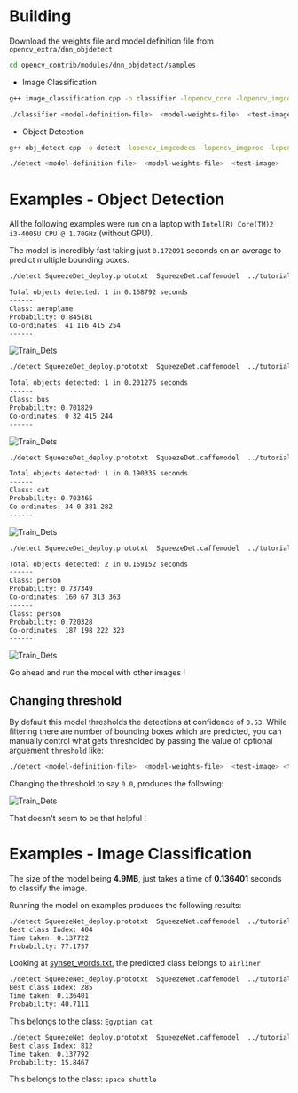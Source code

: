 # Building

Download the weights file and model definition file from `opencv_extra/dnn_objdetect`

```bash
cd opencv_contrib/modules/dnn_objdetect/samples
```

- Image Classification
```bash
g++ image_classification.cpp -o classifier -lopencv_core -lopencv_imgcodecs -lopencv_dnn

./classifier <model-definition-file>  <model-weights-file>  <test-image>
```

- Object Detection

```bash
g++ obj_detect.cpp -o detect -lopencv_imgcodecs -lopencv_imgproc -lopencv_dnn -lopencv_dnn_objdetect -lopencv_core -lopencv_highgui

./detect <model-definition-file>  <model-weights-file>  <test-image>
```
# Examples - Object Detection

All the following examples were run on a laptop with `Intel(R) Core(TM)2 i3-4005U CPU @ 1.70GHz` (without GPU).

The model is incredibly fast taking just `0.172091` seconds on an average to predict multiple bounding boxes.

```bash
./detect SqueezeDet_deploy.prototxt  SqueezeDet.caffemodel  ../tutorials/images/aeroplane.jpg

Total objects detected: 1 in 0.168792 seconds
------
Class: aeroplane
Probability: 0.845181
Co-ordinates: 41 116 415 254
------
```

![Train_Dets](https://github.com/kvmanohar22/opencv_contrib/blob/GSoC17_dnn_objdetect/modules/dnn_objdetect/tutorials/images/aero_det.png?raw=true)


```bash
./detect SqueezeDet_deploy.prototxt  SqueezeDet.caffemodel  ../tutorials/images/bus.jpg

Total objects detected: 1 in 0.201276 seconds
------
Class: bus
Probability: 0.701829
Co-ordinates: 0 32 415 244
------
```

![Train_Dets](https://github.com/kvmanohar22/opencv_contrib/blob/GSoC17_dnn_objdetect/modules/dnn_objdetect/tutorials/images/bus_det.png?raw=true)

```bash
./detect SqueezeDet_deploy.prototxt  SqueezeDet.caffemodel  ../tutorials/images/cat.jpg

Total objects detected: 1 in 0.190335 seconds
------
Class: cat
Probability: 0.703465
Co-ordinates: 34 0 381 282
------
```

![Train_Dets](https://github.com/kvmanohar22/opencv_contrib/blob/GSoC17_dnn_objdetect/modules/dnn_objdetect/tutorials/images/cat_det.png?raw=true)

```bash
./detect SqueezeDet_deploy.prototxt  SqueezeDet.caffemodel  ../tutorials/images/persons_mutli.png

Total objects detected: 2 in 0.169152 seconds
------
Class: person
Probability: 0.737349
Co-ordinates: 160 67 313 363
------
Class: person
Probability: 0.720328
Co-ordinates: 187 198 222 323
------
```

![Train_Dets](https://github.com/kvmanohar22/opencv_contrib/blob/GSoC17_dnn_objdetect/modules/dnn_objdetect/tutorials/images/person_multi_det.png?raw=true)

Go ahead and run the model with other images !


## Changing threshold

By default this model thresholds the detections at confidence of `0.53`. While filtering there are number of bounding boxes which are predicted, you can manually control what gets thresholded by passing the value of optional arguement `threshold` like:

```bash
./detect <model-definition-file>  <model-weights-file>  <test-image> <threshold>
```

Changing the threshold to say `0.0`, produces the following:

![Train_Dets](https://github.com/kvmanohar22/opencv_contrib/blob/GSoC17_dnn_objdetect/modules/dnn_objdetect/tutorials/images/aero_thresh_det.png?raw=true)

That doesn't seem to be that helpful !

# Examples - Image Classification

The size of the model being **4.9MB**, just takes a time of **0.136401** seconds to classify the image.

Running the model on examples produces the following results:

```bash
./detect SqueezeNet_deploy.prototxt  SqueezeNet.caffemodel  ../tutorials/images/aeroplane.jpg
Best class Index: 404
Time taken: 0.137722
Probability: 77.1757
```
Looking at [synset_words.txt](https://raw.githubusercontent.com/opencv/opencv/master/samples/data/dnn/synset_words.txt), the predicted class belongs to `airliner`


```bash
./detect SqueezeNet_deploy.prototxt  SqueezeNet.caffemodel  ../tutorials/images/cat.jpg
Best class Index: 285
Time taken: 0.136401
Probability: 40.7111
```

This belongs to the class: `Egyptian cat`

```bash
./detect SqueezeNet_deploy.prototxt  SqueezeNet.caffemodel  ../tutorials/images/space_shuttle.jpg
Best class Index: 812
Time taken: 0.137792
Probability: 15.8467
```

This belongs to the class: `space shuttle`
